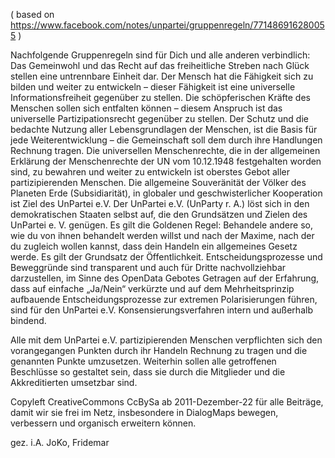 ( based on https://www.facebook.com/notes/unpartei/gruppenregeln/771486916280055 )

Nachfolgende Gruppenregeln sind für Dich und alle anderen verbindlich:
Das Gemeinwohl und das Recht auf das freiheitliche Streben nach Glück stellen eine untrennbare Einheit dar.
Der Mensch hat die Fähigkeit sich zu bilden und weiter zu entwickeln – dieser Fähigkeit ist eine universelle Informationsfreiheit gegenüber zu stellen.
Die schöpferischen Kräfte des Menschen sollen sich entfalten können – diesem Anspruch ist das universelle Partizipationsrecht gegenüber zu stellen.
Der Schutz und die bedachte Nutzung aller Lebensgrundlagen der Menschen, ist die Basis für jede Weiterentwicklung – die Gemeinschaft soll dem durch ihre Handlungen Rechnung tragen.
Die universellen Menschenrechte, die in der allgemeinen Erklärung der Menschenrechte der UN vom 10.12.1948 festgehalten worden sind, zu bewahren und weiter zu entwickeln ist oberstes Gebot aller partizipierenden Menschen.
Die allgemeine Souveränität der Völker des Planeten Erde (Subsidiarität), in globaler und geschwisterlicher Kooperation ist Ziel des UnPartei e.V.
Der UnPartei e.V. (UnParty r. A.) löst sich in den demokratischen Staaten selbst auf, die den Grundsätzen und Zielen des UnPartei e. V. genügen.
Es gilt die Goldenen Regel: Behandele andere so, wie du von ihnen behandelt werden willst und nach der Maxime, nach der du zugleich wollen kannst, dass dein Handeln ein allgemeines Gesetz werde.
Es gilt der Grundsatz der Öffentlichkeit. Entscheidungsprozesse und Beweggründe sind transparent und auch für Dritte nachvollziehbar darzustellen, im Sinne des OpenData Gebotes
Getragen auf der Erfahrung, dass auf einfache „Ja/Nein“ verkürzte und auf dem Mehrheitsprinzip aufbauende Entscheidungsprozesse zur extremen Polarisierungen führen, sind für den UnPartei e.V. Konsensierungsverfahren intern und außerhalb bindend.

Alle mit dem UnPartei e.V. partizipierenden Menschen verpflichten sich den vorangegangen Punkten durch ihr Handeln Rechnung zu tragen und die genannten Punkte umzusetzen. Weiterhin sollen alle getroffenen Beschlüsse so gestaltet sein, dass sie durch die Mitglieder und die Akkreditierten umsetzbar sind.

Copyleft CreativeCommons CcBySa ab 2011-Dezember-22 für alle Beiträge, damit wir sie frei im Netz, insbesondere in DialogMaps bewegen, verbessern und organisch erweitern können.

gez. i.A. JoKo, Fridemar
